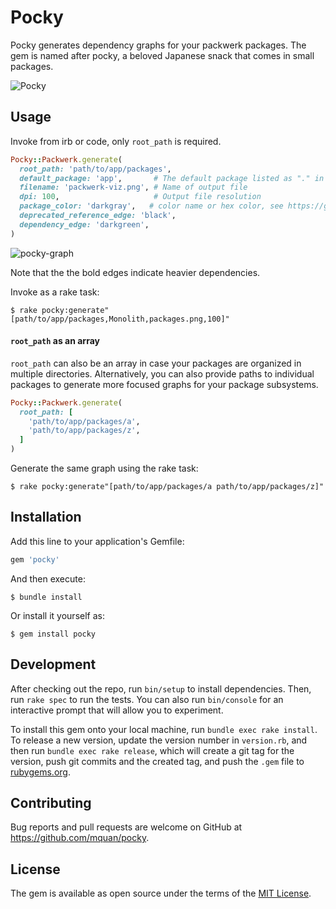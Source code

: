 # Pocky

Pocky generates dependency graphs for your packwerk packages. The gem is named after pocky, a beloved Japanese snack that comes in small packages.

![Pocky](https://user-images.githubusercontent.com/138784/103248942-c141de80-4921-11eb-99bd-3744816abc37.png)

## Usage

Invoke from irb or code, only `root_path` is required.
```ruby
Pocky::Packwerk.generate(
  root_path: 'path/to/app/packages',
  default_package: 'app',       # The default package listed as "." in package.yml and deprecated_references.yml
  filename: 'packwerk-viz.png', # Name of output file
  dpi: 100,                     # Output file resolution
  package_color: 'darkgray',   # color name or hex color, see https://graphviz.org/doc/info/colors.html for more details
  deprecated_reference_edge: 'black',
  dependency_edge: 'darkgreen',
)
```

![pocky-graph](https://user-images.githubusercontent.com/138784/103251690-a6299b80-492e-11eb-92f1-205752d850d8.png)

Note that the the bold edges indicate heavier dependencies.

Invoke as a rake task:

    $ rake pocky:generate"[path/to/app/packages,Monolith,packages.png,100]"


#### `root_path` as an array
`root_path` can also be an array in case your packages are organized in multiple directories. Alternatively, you can also provide paths to individual packages to generate more focused graphs for your package subsystems.

```ruby
Pocky::Packwerk.generate(
  root_path: [
    'path/to/app/packages/a',
    'path/to/app/packages/z',
  ]
)
```

Generate the same graph using the rake task:

    $ rake pocky:generate"[path/to/app/packages/a path/to/app/packages/z]"


## Installation

Add this line to your application's Gemfile:

```ruby
gem 'pocky'
```

And then execute:

    $ bundle install

Or install it yourself as:

    $ gem install pocky

## Development

After checking out the repo, run `bin/setup` to install dependencies. Then, run `rake spec` to run the tests. You can also run `bin/console` for an interactive prompt that will allow you to experiment.

To install this gem onto your local machine, run `bundle exec rake install`. To release a new version, update the version number in `version.rb`, and then run `bundle exec rake release`, which will create a git tag for the version, push git commits and the created tag, and push the `.gem` file to [rubygems.org](https://rubygems.org).

## Contributing

Bug reports and pull requests are welcome on GitHub at https://github.com/mquan/pocky.

## License

The gem is available as open source under the terms of the [MIT License](https://opensource.org/licenses/MIT).
